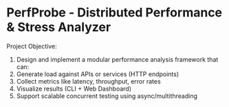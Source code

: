 # PerfProbe - Distributed Performance & Stress Analyzer
Project Objective:

1. Design and implement a modular performance analysis framework that can:
2. Generate load against APIs or services (HTTP endpoints)
3. Collect metrics like latency, throughput, error rates
4. Visualize results (CLI + Web Dashboard)
5. Support scalable concurrent testing using async/multithreading
